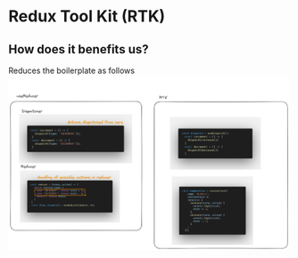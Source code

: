 # Redux Tool Kit (RTK)

## How does it benefits us?

Reduces the boilerplate as follows
![comparison](./rtk.png)